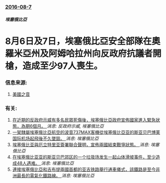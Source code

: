 ### [2016-08-7](/news/2016/08/7/index.md)

##### 埃塞俄比亞
# 8月6日及7日，埃塞俄比亞安全部隊在奧羅米亞州及阿姆哈拉州向反政府抗議者開槍，造成至少97人喪生。 




### 信息来源:

1. [美國之音](http://www.voanews.com/content/weekend-protests-across-ethiopia-leave-more-that-12-dead/3455351.html)

### 有关:

1. [在近期的反政府示威有多名民眾死傷後，埃塞俄比亞政府宣佈國家進入緊急狀態，為期6個月。 ](/news/2016/10/8/在近期的反政府示威有多名民眾死傷後-埃塞俄比亞政府宣佈國家進入緊急狀態-為期6個月.md) _消息: 反政府示威, 埃塞俄比亞_
2. [一架隸屬埃塞俄比亞航空的波音737MAX客機從埃塞俄比亞亚的斯亚贝巴博莱国际机场起飛後不久墜毀。 ](/news/2019/03/10/一架隸屬埃塞俄比亞航空的波音737MAX客機從埃塞俄比亞亚的斯亚贝巴博莱国际机场起飛後不久墜毀.md) _消息: 埃塞俄比亞_
3. [埃塞俄比亚與厄立特里亚簽署聯合聲明，宣佈兩國結束戰爭狀態。 ](/news/2018/07/9/埃塞俄比亚與厄立特里亚簽署聯合聲明-宣佈兩國結束戰爭狀態.md) _消息: 埃塞俄比亞_
4. [在埃塞俄比亚亚的斯亚贝巴郊区的一个垃圾场发生一起山体滑坡事件，至少造成48人遇难。 ](/news/2017/03/12/在埃塞俄比亚亚的斯亚贝巴郊区的一个垃圾场发生一起山体滑坡事件-至少造成48人遇难.md) _消息: 埃塞俄比亞_
5. [連接埃塞俄比亞和吉布提兩國首都的亚吉铁路舉行通車儀式，該鐵路是至今非洲最長的電氣化鐵路線。 ](/news/2016/10/5/連接埃塞俄比亞和吉布提兩國首都的亚吉铁路舉行通車儀式-該鐵路是至今非洲最長的電氣化鐵路線.md) _消息: 埃塞俄比亞_
